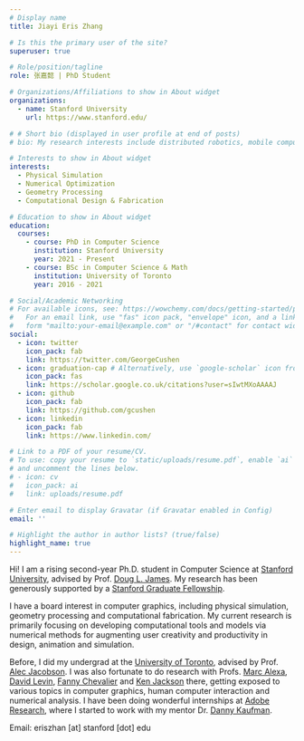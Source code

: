 ```yaml
---
# Display name
title: Jiayi Eris Zhang

# Is this the primary user of the site?
superuser: true

# Role/position/tagline
role: 张嘉懿 | PhD Student

# Organizations/Affiliations to show in About widget
organizations:
  - name: Stanford University
    url: https://www.stanford.edu/

# # Short bio (displayed in user profile at end of posts)
# bio: My research interests include distributed robotics, mobile computing and programmable matter.

# Interests to show in About widget
interests:
  - Physical Simulation
  - Numerical Optimization
  - Geometry Processing
  - Computational Design & Fabrication

# Education to show in About widget
education:
  courses:
    - course: PhD in Computer Science
      institution: Stanford University
      year: 2021 - Present
    - course: BSc in Computer Science & Math
      institution: University of Toronto
      year: 2016 - 2021

# Social/Academic Networking
# For available icons, see: https://wowchemy.com/docs/getting-started/page-builder/#icons
#   For an email link, use "fas" icon pack, "envelope" icon, and a link in the
#   form "mailto:your-email@example.com" or "/#contact" for contact widget.
social:
  - icon: twitter
    icon_pack: fab
    link: https://twitter.com/GeorgeCushen
  - icon: graduation-cap # Alternatively, use `google-scholar` icon from `ai` icon pack
    icon_pack: fas
    link: https://scholar.google.co.uk/citations?user=sIwtMXoAAAAJ
  - icon: github
    icon_pack: fab
    link: https://github.com/gcushen
  - icon: linkedin
    icon_pack: fab
    link: https://www.linkedin.com/

# Link to a PDF of your resume/CV.
# To use: copy your resume to `static/uploads/resume.pdf`, enable `ai` icons in `params.toml`,
# and uncomment the lines below.
# - icon: cv
#   icon_pack: ai
#   link: uploads/resume.pdf

# Enter email to display Gravatar (if Gravatar enabled in Config)
email: ''

# Highlight the author in author lists? (true/false)
highlight_name: true
---
```


Hi! I am a rising second-year Ph.D. student in Computer Science at [Stanford University](https://engineering.stanford.edu/), advised by Prof. [ Doug L. James](https://graphics.stanford.edu/~djames/). My research has been generously supported by a [Stanford Graduate Fellowship](https://vpge.stanford.edu/fellowships-funding/sgf/details).

I have a board interest in computer graphics, including physical simulation, geometry processing and computational fabrication. My current research is primarily focusing on developing computational tools and models via numerical methods for augmenting user creativity and productivity in design, animation and simulation.

Before, I did my undergrad at the [University of Toronto](https://www.utoronto.ca/), advised by Prof. [Alec Jacobson](https://www.cs.toronto.edu/~jacobson/). I was also fortunate to do research with Profs. [Marc Alexa](https://www.cg.tu-berlin.de/team/prof-dr-marc-alexa/), [David Levin](http://142.93.146.228/researchdb/), [Fanny Chevalier](http://fannychevalier.net/) and [Ken Jackson](http://www.cs.toronto.edu/~krj/) there, getting exposed to various topics in computer graphics, human computer interaction and numerical analysis. I have been doing wonderful internships at [Adobe Research](https://research.adobe.com/), where I started to work with my mentor Dr. [Danny Kaufman](http://dannykaufman.io/).

Email: eriszhan [at] stanford [dot] edu

<!-- {{< icon name="download" pack="fas" >}} Download my {{< staticref "uploads/demo_resume.pdf" "newtab" >}}resumé{{< /staticref >}}. -->
